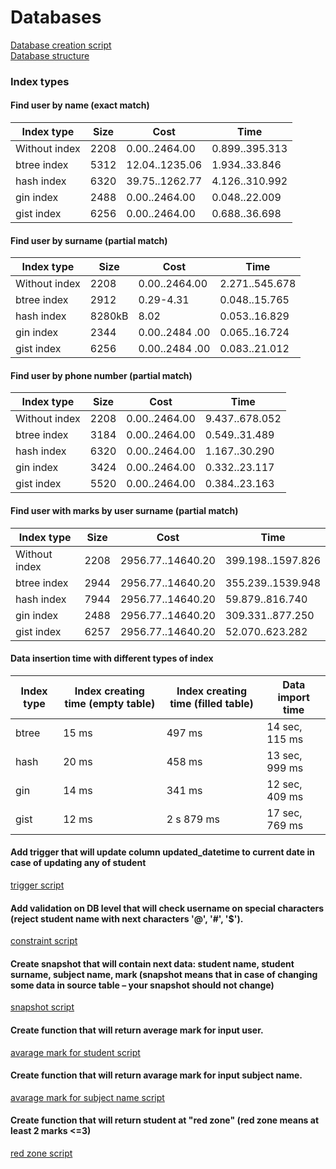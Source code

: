 # Databases

[Database creation script](createDB.sql)  
[Database structure](db_structure.png)
  
### Index types  
  
#### Find user by name (exact match)  
  
|Index type|Size|Cost|Time|
|----|---|---|---|
|Without index|2208|0.00..2464.00|0.899..395.313|
|btree index|5312 |12.04..1235.06|1.934..33.846|
|hash index|6320 |39.75..1262.77|4.126..310.992|
|gin index|2488 |0.00..2464.00|0.048..22.009|
|gist index|6256 |0.00..2464.00|0.688..36.698  
  
#### Find user by surname (partial match)

|Index type|Size|Cost|Time|
|----|---|---|---|
|Without index|2208|0.00..2464.00|2.271..545.678|
|btree index|2912 |0.29-4.31|0.048..15.765|
|hash index|8280kB |8.02|0.053..16.829|
|gin index|2344 |0.00..2484 .00|0.065..16.724|
|gist index|6256 |0.00..2484 .00|0.083..21.012|  

#### Find user by phone number (partial match)

|Index type|Size|Cost|Time|
|----|---|---|---|
|Without index|2208|0.00..2464.00|9.437..678.052|
|btree index|3184  |0.00..2464.00|0.549..31.489|
|hash index|6320 |0.00..2464.00|1.167..30.290|
|gin index|3424  |0.00..2464.00|0.332..23.117|
|gist index|5520  |0.00..2464.00|0.384..23.163

#### Find user with marks by user surname (partial match)

|Index type|Size|Cost|Time|
|----|---|---|---|
|Without index|2208|2956.77..14640.20|399.198..1597.826|
|btree index|2944   |2956.77..14640.20|355.239..1539.948|
|hash index|7944  |2956.77..14640.20|59.879..816.740|
|gin index|2488   |2956.77..14640.20|309.331..877.250|
|gist index|6257   |2956.77..14640.20|52.070..623.282
    
#### Data insertion time with different types of index

|Index type|Index creating time (empty table)|Index creating time (filled table)|Data import time|
|---|---|---|---|
|btree|15 ms|497 ms|14 sec, 115 ms|
|hash|20 ms|458 ms|13 sec, 999 ms|
|gin|14 ms|341 ms|12 sec, 409 ms|
|gist|12 ms| 2 s 879 ms|17 sec, 769 ms |  
    
  

#### Add trigger that will update column updated_datetime to current date in case of updating any of student
[trigger script](trigger.sql)  
#### Add validation on DB level that will check username on special characters (reject student name with next characters '@', '#', '$').  
[constraint script](constraint.sql)  
  
#### Create snapshot that will contain next data: student name, student surname, subject name, mark (snapshot means that in case of changing some data in source table – your snapshot should not change)
[snapshot script](snapshot.sql)  
  
#### Create function that will return average mark for input user. 
[avarage mark for student script](avrgMarkStud.sql)  
  
#### Create function that will return avarage mark for input subject name. 
[avarage mark for subject name script](avrgMarkSbj.sql)   
  
#### Create function that will return student at "red zone" (red zone means at least 2 marks <=3)  
[red zone script](red_zone.sql)